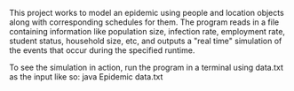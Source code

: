 This project works to model an epidemic using people and location objects along with corresponding schedules for them. The program reads in a file containing information like population size, infection rate, employment rate, student status, household size, etc, and outputs a "real time" simulation of the events that occur during the specified runtime.

To see the simulation in action, run the program in a terminal using data.txt as the input like so: java Epidemic data.txt
